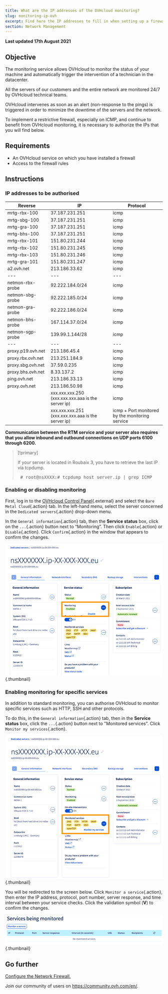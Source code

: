 ```yaml
---
title: What are the IP addresses of the OVHcloud monitoring?
slug: monitoring-ip-ovh
excerpt: Find here the IP addresses to fill in when setting up a firewall so that OVHcloud monitoring will continue to work on your server.
section: Network Management
---
```


**Last updated 17th August 2021**

## Objective

The monitoring service allows OVHcloud to monitor the status of your machine and automatically trigger the intervention of a technician in the datacenter.

All the servers of our customers and the entire network are monitored 24/7 by OVHcloud technical teams.

OVHcloud intervenes as soon as an alert (non-response to the pings) is triggered in order to minimize the downtime of the servers and the network.

To implement a restrictive firewall, especially on ICMP, and continue to benefit from OVHcloud monitoring, it is necessary to authorize the IPs that you will find below.

## Requirements

- An OVHcloud service on which you have installed a firewall
- Access to the firewall rules

## Instructions

### IP addresses to be authorised

|Reverse|IP|Protocol|
|---|---|---|
|mrtg-rbx-100|37.187.231.251|icmp|
|mrtg-sbg-100|37.187.231.251|icmp|
|mrtg-gra-100|37.187.231.251|icmp|
|mrtg-bhs-100|37.187.231.251|icmp|
|mrtg-rbx-101|151.80.231.244|icmp|
|mrtg-rbx-102|151.80.231.245|icmp|
|mrtg-rbx-103|151.80.231.246|icmp|
|mrtg-gra-101|151.80.231.247|icmp|
|a2.ovh.net|213.186.33.62|icmp|
|---|---|---|
|netmon-rbx-probe|92.222.184.0/24|icmp|
|netmon-sbg-probe|92.222.185.0/24|icmp|
|netmon-gra-probe|92.222.186.0/24|icmp|
|netmon-bhs-probe|167.114.37.0/24|icmp|
|netmon-sgp-probe|139.99.1.144/28|icmp|
|---|---|---|
|proxy.p19.ovh.net|213.186.45.4|icmp|
|proxy.rbx.ovh.net|213.251.184.9|icmp|
|proxy.sbg.ovh.net|37.59.0.235|icmp|
|proxy.bhs.ovh.net|8.33.137.2|icmp|
|ping.ovh.net|213.186.33.13|icmp|
|proxy.ovh.net|213.186.50.98|icmp|
||xxx.xxx.xxx.250 (xxx.xxx.xxx.aaa is the server ip)|icmp|
||xxx.xxx.xxx.251 (xxx.xxx.xxx.aaa is the server ip)|icmp + Port monitored by the monitoring service|

**Communication between the RTM service and your server also requires that you allow inbound and outbound connections on UDP ports 6100 through 6200.**

> [!primary]
>
> If your server is located in Roubaix 3, you have to retrieve the last IP via tcpdump.
> <div> <style type="text/css" scoped>span.prompt:before{content:"# ";}</style> <pre class="highlight command-prompt"> <span class="prompt">root@nsXXXX:# tcpdump host server.ip | grep ICMP</span> </pre></div>
>

### Enabling or disabling monitoring

First, log in to the [OVHcloud Control Panel](https://ca.ovh.com/auth/?action=gotomanager&from=https://www.ovh.com/sg/&ovhSubsidiary=sg){.external} and select the `Bare Metal Cloud`{.action} tab. In the left-hand menu, select the server concerned in the `Dedicated servers`{.action} drop-down menu.

In the `General information`{.action} tab, then the **Service status** box, click on the `...`{.action} button next to “Monitoring”. Then click `Enable`{.action} or `Disable`{.action}. Click `Confirm`{.action} in the window that appears to confirm the changes.

![monitoring](images/monitoring01.png){.thumbnail}

### Enabling monitoring for specific services

In addition to standard monitoring, you can authorise OVHcloud to monitor specific services such as HTTP, SSH and other protocols.

 To do this, in the `General information`{.action} tab, then in the **Service status** box, click the `...`{.action} button next to "Monitored services". Click `Monitor my services`{.action}.

![monitoring](images/monitoring02.png){.thumbnail}

 You will be redirected to the screen below. Click `Monitor a service`{.action}, then enter the IP address, protocol, port number, server response, and time interval between your service checks. Click the validation symbol (**V**) to confirm the changes.

![monitoring](images/monitoring3.png){.thumbnail}

## Go further

[Configure the Network Firewall.](../firewall-network/)

Join our community of users on <https://community.ovh.com/en/>.
